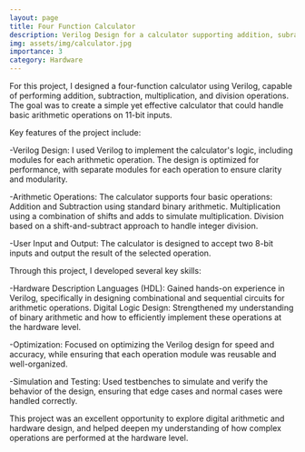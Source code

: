 ```yaml
---
layout: page
title: Four Function Calculator
description: Verilog Design for a calculator supporting addition, subraction, multiplication, and division
img: assets/img/calculator.jpg
importance: 3
category: Hardware
---
```


For this project, I designed a four-function calculator using Verilog, capable of performing addition, subtraction, multiplication, and division operations. The goal was to create a simple yet effective calculator that could handle basic arithmetic operations on 11-bit inputs.

Key features of the project include:

-Verilog Design: I used Verilog to implement the calculator's logic, including modules for each arithmetic operation. The design is optimized for performance, with separate modules for each operation to ensure clarity and modularity.

-Arithmetic Operations: The calculator supports four basic operations:
Addition and Subtraction using standard binary arithmetic.
Multiplication using a combination of shifts and adds to simulate multiplication.
Division based on a shift-and-subtract approach to handle integer division.

-User Input and Output: The calculator is designed to accept two 8-bit inputs and output the result of the selected operation.

Through this project, I developed several key skills:

-Hardware Description Languages (HDL): Gained hands-on experience in Verilog, specifically in designing combinational and sequential circuits for arithmetic operations.
Digital Logic Design: Strengthened my understanding of binary arithmetic and how to efficiently implement these operations at the hardware level.

-Optimization: Focused on optimizing the Verilog design for speed and accuracy, while ensuring that each operation module was reusable and well-organized.

-Simulation and Testing: Used testbenches to simulate and verify the behavior of the design, ensuring that edge cases and normal cases were handled correctly.

This project was an excellent opportunity to explore digital arithmetic and hardware design, and helped deepen my understanding of how complex operations are performed at the hardware level.
